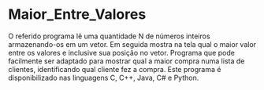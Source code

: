 # Maior_Entre_Valores
O referido programa lê uma quantidade N de números inteiros armazenando-os em um vetor. Em seguida mostra na tela qual o maior valor entre os valores e inclusive sua posição no vetor. Programa que pode facilmente ser adaptado para mostrar qual a maior compra numa lista de clientes, identificando qual cliente fez a compra. Este programa é disponibilizado nas linguagens C, C++, Java, C# e Python.
